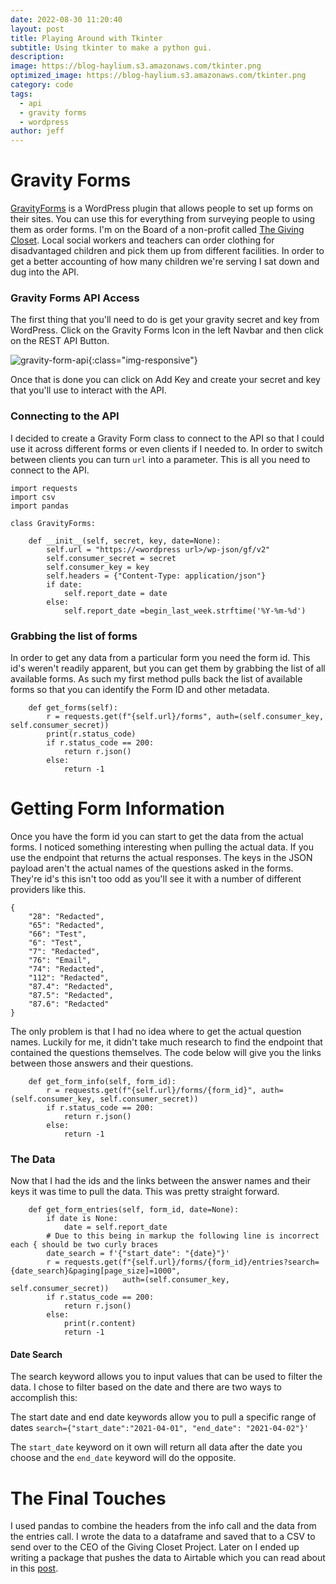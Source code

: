 ```yaml
---
date: 2022-08-30 11:20:40
layout: post
title: Playing Around with Tkinter
subtitle: Using tkinter to make a python gui.
description: 
image: https://blog-haylium.s3.amazonaws.com/tkinter.png
optimized_image: https://blog-haylium.s3.amazonaws.com/tkinter.png
category: code
tags:
  - api
  - gravity forms
  - wordpress
author: jeff
---
```


# Gravity Forms
<a href="https://www.gravityforms.com/">GravityForms</a> is a WordPress plugin that allows people to set up forms on their sites.
You can use this for everything from surveying people to using them as order forms. I'm 
on the Board of a non-profit called <a href="https://givingclosetproject.org">The Giving Closet</a>.
Local social workers and teachers can order clothing for disadvantaged children and pick them 
up from different facilities. In order to get a better accounting of how many children we're
serving I sat down and dug into the API.

### Gravity Forms API Access
The first thing that you'll need to do is get your gravity secret and key from WordPress.
Click on the Gravity Forms Icon in the left Navbar and then click on the REST API Button. 

![gravity-form-api](https://blog-haylium.s3.amazonaws.com/gf-api.PNG){:class="img-responsive"}

Once that is done you can click on Add Key and create your secret and key that you'll use to interact with the API.


### Connecting to the API
I decided to create a Gravity Form class to connect to the API so that I could use it across different forms or
even clients if I needed to. In order to switch between clients you can turn `url` into a parameter. This is all
you need to connect to the API.

```
import requests
import csv
import pandas

class GravityForms:

    def __init__(self, secret, key, date=None):
        self.url = "https://<wordpress url>/wp-json/gf/v2"
        self.consumer_secret = secret
        self.consumer_key = key
        self.headers = {"Content-Type: application/json"}
        if date:
            self.report_date = date
        else:
            self.report_date =begin_last_week.strftime('%Y-%m-%d')
```

### Grabbing the list of forms
In order to get any data from a particular form you need the form id. This id's weren't
readily apparent, but you can get them by grabbing the list of all available forms. As such
my first method pulls back the list of available forms so that you can identify the Form ID 
and other metadata.

```
    def get_forms(self):
        r = requests.get(f"{self.url}/forms", auth=(self.consumer_key, self.consumer_secret))
        print(r.status_code)
        if r.status_code == 200:
            return r.json()
        else:
            return -1
```

# Getting Form Information
Once you have the form id you can start to get the data from the actual forms. I noticed something
interesting when pulling the actual data. If you use the endpoint that returns the actual responses.
The keys in the JSON payload aren't the actual names of the questions asked in the forms. They're id's
this isn't too odd as you'll see it with a number of different providers like this. 

```
{
    "28": "Redacted",
    "65": "Redacted",
    "66": "Test",
    "6": "Test",
    "7": "Redacted",
    "76": "Email",
    "74": "Redacted",
    "112": "Redacted",
    "87.4": "Redacted",
    "87.5": "Redacted",
    "87.6": "Redacted"
}
```
The only problem is that I had no idea where to get the actual question names. Luckily for me, it didn't
take much research to find the endpoint that contained the questions themselves. The code below will 
give you the links between those answers and their questions.

```
    def get_form_info(self, form_id):
        r = requests.get(f"{self.url}/forms/{form_id}", auth=(self.consumer_key, self.consumer_secret))
        if r.status_code == 200:
            return r.json()
        else:
            return -1
```

### The Data
Now that I had the ids and the links between the answer names and their keys it was time to pull the 
data. This was pretty straight forward.

```
    def get_form_entries(self, form_id, date=None):
        if date is None:
            date = self.report_date
        # Due to this being in markup the following line is incorrect each { should be two curly braces
        date_search = f'{"start_date": "{date}"}'
        r = requests.get(f"{self.url}/forms/{form_id}/entries?search={date_search}&paging[page_size]=1000",
                         auth=(self.consumer_key, self.consumer_secret))
        if r.status_code == 200:
            return r.json()
        else:
            print(r.content)
            return -1
```

#### Date Search
The search keyword allows you to input values that can be used to filter the data. I chose to filter based on 
the date and there are two ways to accomplish this:

The start date and end date keywords allow you to pull a specific range of dates 
`search={"start_date":"2021-04-01", "end_date": "2021-04-02"}'`

The `start_date` keyword on it own will return all data after the date you choose and the `end_date` keyword will do the opposite.


# The Final Touches
I used pandas to combine the headers from the info call and the data from the entries call. I wrote the data 
to a dataframe and saved that to a CSV to send over to the CEO of the Giving Closet Project. Later on I ended 
up writing a package that pushes the data to Airtable which you can read about in this <a href="https://www.haylium.com/airtable/">post</a>.


